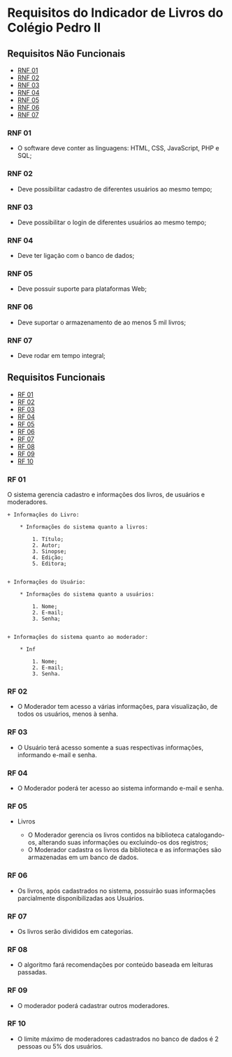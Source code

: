 # Requisitos do Indicador de Livros do Colégio Pedro II

## Requisitos Não Funcionais
- [RNF 01](#rnf-01)
- [RNF 02](#rnf-02)
- [RNF 03](#rnf-03)
- [RNF 04](#rnf-04)
- [RNF 05](#rnf-05)
- [RNF 06](#rnf-06)
- [RNF 07](#rnf-07)

### RNF 01    
+ O software deve conter as linguagens: HTML, CSS, JavaScript, PHP e SQL;

### RNF 02
+ Deve possibilitar cadastro de diferentes usuários ao mesmo tempo;

### RNF 03
+ Deve possibilitar o login de diferentes usuários ao mesmo tempo;

### RNF 04
+ Deve ter ligação com o banco de dados;

### RNF 05
+ Deve possuir suporte para plataformas Web;

### RNF 06
+ Deve suportar o armazenamento de ao menos 5 mil livros;

### RNF 07
+ Deve rodar em tempo integral;

## Requisitos Funcionais
- [RF 01](#rf-01)
- [RF 02](#rf-02)
- [RF 03](#rf-03)
- [RF 04](#rf-04)
- [RF 05](#rf-05)
- [RF 06](#rf-06)
- [RF 07](#rf-07)
- [RF 08](#rf-08)
- [RF 09](#rf-09)
- [RF 10](#rf-10)

### RF 01
O sistema gerencia cadastro e informações dos livros, de usuários e moderadores.
    
    + Informações do Livro:

        * Informações do sistema quanto a livros:

  	        1. Título;
  	        2. Autor;
  	        3. Sinopse;
  	        4. Edição;
  	        5. Editora;


    + Informações do Usuário:

        * Informações do sistema quanto a usuários:

  	        1. Nome;
  	        2. E-mail;   
  	        3. Senha;


    + Informações do sistema quanto ao moderador:

        * Inf

  	        1. Nome;
  	        2. E-mail;
  	        3. Senha.

### RF 02
+ O Moderador tem acesso a várias informações, para visualização, de todos os usuários, menos à senha.

### RF 03
+ O Usuário terá acesso somente a suas respectivas informações, informando e-mail e senha.

### RF 04
+ O Moderador poderá ter acesso ao sistema informando e-mail e senha. 

### RF 05
+ Livros

    * O Moderador gerencia os livros contidos na biblioteca catalogando-os, alterando suas informações ou excluindo-os dos registros;
    * O Moderador cadastra os livros da biblioteca e as informações são armazenadas em um banco de dados.

### RF 06
+ Os livros, após cadastrados no sistema, possuirão suas informações parcialmente disponibilizadas aos Usuários.

### RF 07
+ Os livros serão divididos em categorias.

### RF 08
+ O algoritmo fará recomendações por conteúdo baseada em leituras passadas.

### RF 09
+ O moderador poderá cadastrar outros moderadores.

### RF 10
+ O limite máximo de moderadores cadastrados no banco de dados é 2 pessoas ou 5% dos usuários.
